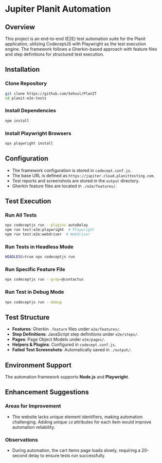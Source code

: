 # Jupiter Planit Automation

## Overview
This project is an end-to-end (E2E) test automation suite for the Planit application, utilizing CodeceptJS with Playwright as the test execution engine. The framework follows a Gherkin-based approach with feature files and step definitions for structured test execution.

## Installation
### Clone Repository
```sh
git clone https://github.com/Sehsul/PlanIT
cd planit-e2e-tests
```

### Install Dependencies
```sh
npm install
```

### Install Playwright Browsers
```sh
npx playwright install
```

## Configuration
- The framework configuration is stored in `codecept.conf.js`.
- The base URL is defined as `https://jupiter.cloud.planittesting.com`.
- Test reports and screenshots are stored in the `output` directory.
- Gherkin feature files are located in `./e2e/features/`.

## Test Execution
### Run All Tests
```sh
npx codeceptjs run --plugins autoDelay
npm run test:e2e:playwright  # Playwright
npm run test:e2e:webdriver  # Webdriver
```

### Run Tests in Headless Mode
```sh
HEADLESS=true npx codeceptjs run
```

### Run Specific Feature File
```sh
npx codeceptjs run --grep=@contactus
```

### Run Test in Debug Mode
```sh
npx codeceptjs run --debug
```

## Test Structure
- **Features**: Gherkin `.feature` files under `e2e/features/`.
- **Step Definitions**: JavaScript step definitions under `e2e/steps/`.
- **Pages**: Page Object Models under `e2e/pages/`.
- **Helpers & Plugins**: Configured in `codecept.conf.js`.
- **Failed Test Screenshots**: Automatically saved in `./output/`.

## Environment Support
The automation framework supports **Node.js** and **Playwright**.

## Enhancement Suggestions
### Areas for Improvement
- The website lacks unique element identifiers, making automation challenging. Adding unique `id` attributes for each item would improve automation reliability.

### Observations
- During automation, the cart items page loads slowly, requiring a 20-second delay to ensure tests run successfully.
